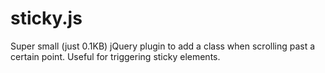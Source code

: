 # sticky.js
Super small (just 0.1KB) jQuery plugin to add a class when scrolling past a certain point. Useful for triggering sticky elements.
